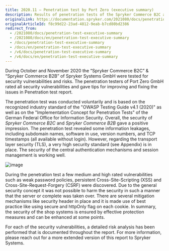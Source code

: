```yaml
---
title: 2020.11 — Penetration test by Port Zero (executive summary)
description: Results of penetration tests of the Spryker Commerce B2C and Spryker Commerce B2B.
originalLink: https://documentation.spryker.com/2021080/docs/penetration-test-executive-summary
originalArticleId: f8c99d22-23ad-4812-9eab-b7cd80bd2386
redirect_from:
  - /2021080/docs/penetration-test-executive-summary
  - /2021080/docs/en/penetration-test-executive-summary
  - /docs/penetration-test-executive-summary
  - /docs/en/penetration-test-executive-summary
  - /v6/docs/penetration-test-executive-summary
  - /v6/docs/en/penetration-test-executive-summary
---
```


During October and November 2020 the “Spryker Commerce B2C” & “Spryker Commerce
B2B” of Spryker Systems GmbH were tested for security vulnerabilities and risks. The penetration testers of Port Zero GmbH rated all security vulnerabilities and gave tips for improving and fixing the issues in Penetration test report. 

The penetration test was conducted voluntarily and is based on the recognized industry standard of the "OWASP Testing Guide v4.1 (2020)" as well as on the "Implementation Concept for Penetration Tests" of the German Federal Office for Information Security.
Overall, the security of *Spryker Commerce B2C* and *Spryker Commerce B2B* gave a positive impression. The penetration test revealed some information leakages, including subdomain names, software in use, version numbers, and TCP timestamps (all available without login). However, regarding the transport layer security (TLS), a very high security standard (see Appendix) is in place. The security of the central authentication mechanisms and session management is working well.

![image](https://spryker.s3.eu-central-1.amazonaws.com/docs/About/What's+new/Security+audit/penetration-test-executive-summary.png) 

During the penetration test a few medium and high rated vulnerabilities such as weak password policies, persistent Cross-Site-Scripting (XSS) and Cross-Site-Request-Forgery (CSRF) were discovered. Due to the general security concept it was not possible to harm the security in such a manner that the server or complete was taken over. There are several mitigation mechanisms like security header in place and it is made use of best practice like using secure and httpOnly flag on each cookie.
In summary, the security of the shop systems is ensured by effective protection measures and can be enhanced at some points.

For each of the security vulnerabilities, a detailed risk analysis has been performed that is documented throughout the report. For more information, please reach out for a more extended version of this report to Spryker Systems.

